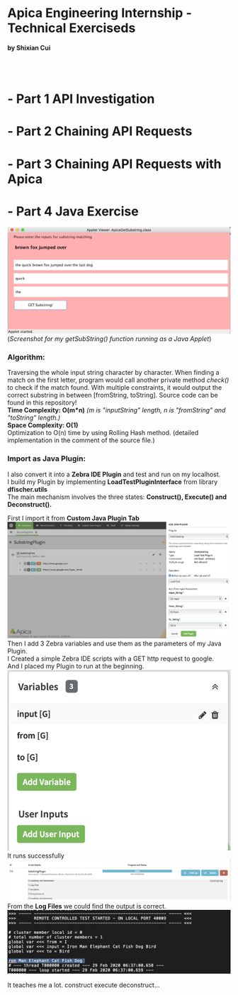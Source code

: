 # Apica Engineering Internship - Technical Exerciseds           
**by Shixian Cui**
<br />
<br />
<br />
<br />

# - Part 1 API Investigation
  
# - Part 2 Chaining API Requests
 
# - Part 3 Chaining API Requests with Apica
  
# - Part 4 Java Exercise

  ![Substring Applet Screenshot](https://github.com/shixianc/hiring-intern/blob/master/screenshots/Screen%20Shot%202020-02-28%20at%205.14.27%20PM.png)
                     (*Screenshot for my getSubString() function running as a Java Applet*)
### Algorithm: 
Traversing the whole input string character by character. When finding a match on the first letter, program would call another private method *check()* to check if the match found. With multiple constraints, it would output the correct substring in between [fromString, toString]. Source code can be found in this repository!<br />
**Time Complexity: O(m\*n)**    *(m is "inputString" length, n is "fromString" and "toString" length.)*<br />
**Space Complexity: O(1)**<br />
Optimization to O(n) time by using Rolling Hash method. (detailed implementation in the comment of the source file.)

### Import as Java Plugin:
I also convert it into a **Zebra IDE Plugin** and test and run on my localhost.<br />
I build my Plugin by implementing **LoadTestPluginInterface** from library **dfischer.utils**<br />
The main mechanism involves the three states: **Construct(), Execute() and Deconstruct().**<br />

First I import it from **Custom Java Plugin Tab** 
![import plugin](https://github.com/shixianc/hiring-intern/blob/master/screenshots/add_plugin.png)<br />
Then I add 3 Zebra variables and use them as the parameters of my Java Plugin.<br />
I Created a simple Zebra IDE scripts with a GET http request to google.<br />
And I placed my Plugin to run at the beginning.<br />
![import plugin](https://github.com/shixianc/hiring-intern/blob/master/screenshots/variables.png)<br />
It runs successfully
![import plugin](https://github.com/shixianc/hiring-intern/blob/master/screenshots/run.png)<br />
From the **Log Files** we could find the output is correct.<br />
![import plugin](https://github.com/shixianc/hiring-intern/blob/master/screenshots/log_file.png)


It teaches me a lot.  construct execute  deconstruct... 
